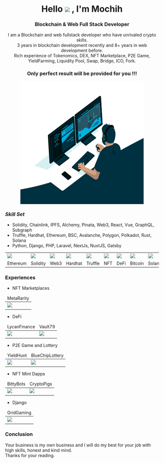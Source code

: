 
<div align="center">
<h1 align="center">Hello <img src="https://media.giphy.com/media/hvRJCLFzcasrR4ia7z/giphy.gif" width="30px"> , I'm Mochih </h1>

### Blockchain & Web Full Stack Developer
I am a Blockchain and web fullstack developer who have unrivaled crypto skills.  
3 years in blockchain development recently and 8+ years in web development before.  
Rich experience of Tokenomics, DEX, NFT Marketplace, P2E Game, YieldFarming, Liquidity Pool, Swap, Bridge, ICO, Fork.  
<h3>Only perfect result will be provided for you !!! </h3>   

<img align="center" alt="GIF" src="code.gif?raw=true" width="80%" height="400"/>
</div>

### **_Skill Set_**
- Solidity, Chainlink, IPFS, Alchemy, Pinata, Web3, React, Vue, GraphQL, Subgraph  
- Truffle, Hardhat, Ethereum, BSC, Avalanche, Polygon, Polkadot, Rust, Solana  
- Python, Django, PHP, Laravel, NextJs, NuxtJS, Gatsby  

<table>
  <tr>
      <td><img src="https://github.com/rdmochih/rdmochih/blob/main/icons/icon_ethereum.png?raw=true" width="200"></td>
      <td><img src="https://github.com/rdmochih/rdmochih/blob/main/icons/icon_solidity.png?raw=true" width="200"></td>
      <td><img src="https://github.com/rdmochih/rdmochih/blob/main/icons/icon_web3.png?raw=true" width="200"></td>
      <td><img src="https://github.com/rdmochih/rdmochih/blob/main/icons/icon_hardhat.png?raw=true" width="200"></td>
      <td><img src="https://github.com/rdmochih/rdmochih/blob/main/icons/icon_truffle.png?raw=true" width="200"></td>
      <td><img src="https://github.com/rdmochih/rdmochih/blob/main/icons/icon_nft.png?raw=true" width="200"></td>
      <td><img src="https://github.com/rdmochih/rdmochih/blob/main/icons/icon_defi.png?raw=true" width="200"></td>
      <td><img src="https://github.com/rdmochih/rdmochih/blob/main/icons/icon_bitcoin.png?raw=true" width="200"></td>
      <td><img src="https://github.com/rdmochih/rdmochih/blob/main/icons/icon_solana.png?raw=true" width="200"></td>
      <td><img src="https://cdn.iconscout.com/icon/free/png-128/node-1174925.png" width="200"></td>
      <td><img src="https://cdn.iconscout.com/icon/free/png-128/react-1175109.png" width="200"></td>
      <td><img src="https://cdn.iconscout.com/icon/free/png-128/vue-282497.png" width="200"></td>
  </tr> 
  <tr>
    <td>Ethereum</td>
    <td>Solidity</td>
    <td>Web3</td>
    <td>Hardhat</td>
    <td>Truffle</td>
    <td>NFT</td>
    <td>DeFi</td>
    <td>Bitcoin</td>
    <td>Solana</td>
    <td>Node</td>
    <td>React</td>
    <td>Vue</td>
  </tr> 
</table>

### Experiences
- NFT Marketplaces
<table>
    <thead align="center">
        <tr>
            <td>MetaRarity</td>
        </tr>
    </thead>
    <tr>
        <td>
            <a href="https://metararity.com/" target='_blank'>
                <img src="https://github.com/rdmochih/rdmochih/blob/main/projects/metararity.png?raw=true" width="200">
            </a>
        </td>          
    </tr>
</table>

- DeFi
<table>
    <thead align="center">
        <tr>
            <td>LycanFinance</td>
            <td>Vault79</td>       
        </tr>
    </thead>
    <tr>
        <td>
            <a href="https://lycanfinance.vercel.app/" target='_blank'>
                <img src="https://github.com/rdmochih/rdmochih/blob/main/projects/lycanfinance.png?raw=true" width="200">
            </a>
        </td>
        <td>
            <a href="https://vault79.on.fleek.co/" target='_blank'>
                <img src="https://github.com/rdmochih/rdmochih/blob/main/projects/vault79.png?raw=true" width="200">
            </a>
        </td>         
    </tr>  
</table>

- P2E Game and Lottery
<table>
    <thead align="center">
        <tr>
            <td>YieldHunt</td>       
            <td>BlueChipLottery</td>       
        </tr>
    </thead>
    <tr>
        <td>
            <a href="https://yieldhunt.game/phase1" target='_blank'>
                <img src="https://github.com/rdmochih/rdmochih/blob/main/projects/yieldhunt.png?raw=true" width="200">
            </a>
        </td>   
        <td>
            <a href="https://bluechiplottery.com/" target='_blank'>
                <img src="https://github.com/rdmochih/rdmochih/blob/main/projects/bcl.png?raw=true" width="200">
            </a>
        </td>   
    </tr>  
</table>

- NFT Mint Dapps
<table>
    <thead align="center">
        <tr>
            <td>BittyBots</td>
            <td>CryptoPigs</td>         
        </tr>
    </thead>
    <tr>
        <td>
            <a href="https://avaxies.vercel.app/" target='_blank'>
                <img src="https://github.com/rdmochih/rdmochih/blob/main/projects/bittybots.png?raw=true" width="200">
            </a>
        </td>
        <td>
            <a href="https://cryptopigs.one/" target='_blank'>
                <img src="https://github.com/rdmochih/rdmochih/blob/main/projects/CryptoPig.png?raw=true" width="200">
            </a>
        </td>         
    </tr>  
</table>

- Django
<table>
    <thead align="center">
        <tr>
            <td>GridGaming</td>    
        </tr>
    </thead>
    <tr>
        <td>
            <a href="https://www.gridgaming.io/" target='_blank'>
                <img src="https://github.com/rdmochih/rdmochih/blob/main/projects/gridgaming.png?raw=true" width="200">
            </a>
        </td>         
    </tr>  
</table>


### Conclusion
Your business is my own business and I will do my best for your job with high skills, honest and kind mind.  
Thanks for your reading.  